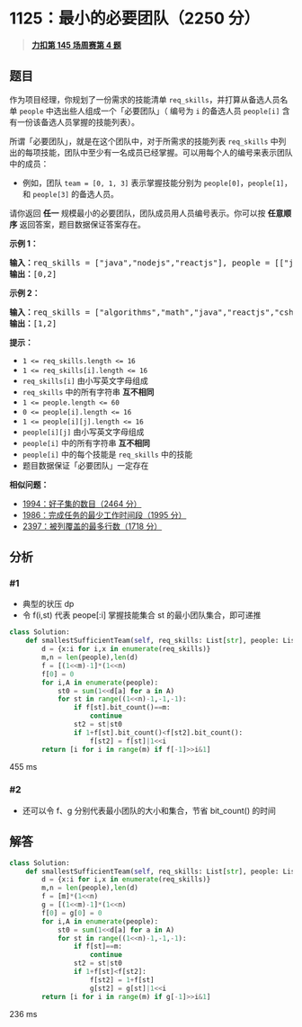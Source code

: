 # 1125：最小的必要团队（2250 分）


> <u>**[力扣第 145 场周赛第 4 题](https://leetcode.cn/problems/smallest-sufficient-team/)**</u>

## 题目

<p>作为项目经理，你规划了一份需求的技能清单 <code>req_skills</code>，并打算从备选人员名单 <code>people</code> 中选出些人组成一个「必要团队」（ 编号为 <code>i</code> 的备选人员 <code>people[i]</code> 含有一份该备选人员掌握的技能列表）。</p>

<p>所谓「必要团队」，就是在这个团队中，对于所需求的技能列表 <code>req_skills</code> 中列出的每项技能，团队中至少有一名成员已经掌握。可以用每个人的编号来表示团队中的成员：</p>

<ul>
<li>例如，团队 <code>team = [0, 1, 3]</code> 表示掌握技能分别为 <code>people[0]</code>，<code>people[1]</code>，和 <code>people[3]</code> 的备选人员。</li>
</ul>

<p>请你返回 <strong>任一</strong> 规模最小的必要团队，团队成员用人员编号表示。你可以按 <strong>任意顺序</strong> 返回答案，题目数据保证答案存在。</p>



<p><strong>示例 1：</strong></p>

<pre>
<strong>输入：</strong>req_skills = ["java","nodejs","reactjs"], people = [["java"],["nodejs"],["nodejs","reactjs"]]
<strong>输出：</strong>[0,2]
</pre>

<p><strong>示例 2：</strong></p>

<pre>
<strong>输入：</strong>req_skills = ["algorithms","math","java","reactjs","csharp","aws"], people = [["algorithms","math","java"],["algorithms","math","reactjs"],["java","csharp","aws"],["reactjs","csharp"],["csharp","math"],["aws","java"]]
<strong>输出：</strong>[1,2]
</pre>



<p><strong>提示：</strong></p>

<ul>
<li><code>1 <= req_skills.length <= 16</code></li>
<li><code>1 <= req_skills[i].length <= 16</code></li>
<li><code>req_skills[i]</code> 由小写英文字母组成</li>
<li><code>req_skills</code> 中的所有字符串 <strong>互不相同</strong></li>
<li><code>1 <= people.length <= 60</code></li>
<li><code>0 <= people[i].length <= 16</code></li>
<li><code>1 <= people[i][j].length <= 16</code></li>
<li><code>people[i][j]</code> 由小写英文字母组成</li>
<li><code>people[i]</code> 中的所有字符串 <strong>互不相同</strong></li>
<li><code>people[i]</code> 中的每个技能是 <code>req_skills</code> 中的技能</li>
<li>题目数据保证「必要团队」一定存在</li>
</ul>


**相似问题：**
- [1994：好子集的数目（2464 分）](/leetcode/1994)
- [1986：完成任务的最少工作时间段（1995 分）](/leetcode/1986)
- [2397：被列覆盖的最多行数（1718 分）](/leetcode/2397)


## 分析


### #1

- 典型的状压 dp
- 令 f(i,st) 代表 peope[:i] 掌握技能集合 st 的最小团队集合，即可递推


```python
class Solution:
    def smallestSufficientTeam(self, req_skills: List[str], people: List[List[str]]) -> List[int]:
        d = {x:i for i,x in enumerate(req_skills)}
        m,n = len(people),len(d)
        f = [(1<<m)-1]*(1<<n) 
        f[0] = 0
        for i,A in enumerate(people):
            st0 = sum(1<<d[a] for a in A)
            for st in range((1<<n)-1,-1,-1):
                if f[st].bit_count()==m:
                    continue
                st2 = st|st0
                if 1+f[st].bit_count()<f[st2].bit_count():
                    f[st2] = f[st]|1<<i
        return [i for i in range(m) if f[-1]>>i&1]
```
455 ms
### #2

- 还可以令 f、g 分别代表最小团队的大小和集合，节省 bit_count() 的时间
## 解答

```python
class Solution:
    def smallestSufficientTeam(self, req_skills: List[str], people: List[List[str]]) -> List[int]:
        d = {x:i for i,x in enumerate(req_skills)}
        m,n = len(people),len(d)
        f = [m]*(1<<n)
        g = [(1<<m)-1]*(1<<n) 
        f[0] = g[0] = 0
        for i,A in enumerate(people):
            st0 = sum(1<<d[a] for a in A)
            for st in range((1<<n)-1,-1,-1):
                if f[st]==m:
                    continue
                st2 = st|st0
                if 1+f[st]<f[st2]:
                    f[st2] = 1+f[st]
                    g[st2] = g[st]|1<<i
        return [i for i in range(m) if g[-1]>>i&1]
```
236 ms
